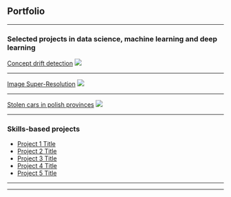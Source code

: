## Portfolio

---

### Selected projects in data science, machine learning and deep learning

[Concept drift detection](/sample_page)
<img src="images/dummy_thumbnail.jpg?raw=true"/>

---
[Image Super-Resolution](/pdf/sample_presentation.pdf)
<img src="images/dummy_thumbnail.jpg?raw=true"/>

---
[Stolen cars in polish provinces](http://example.com/)
<img src="images/dummy_thumbnail.jpg?raw=true"/>

---

### Skills-based projects

- [Project 1 Title](http://example.com/)
- [Project 2 Title](http://example.com/)
- [Project 3 Title](http://example.com/)
- [Project 4 Title](http://example.com/)
- [Project 5 Title](http://example.com/)

---




---

